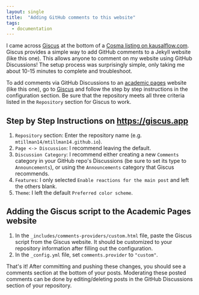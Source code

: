 ```yaml
---
layout: single
title:  "Adding GitHub comments to this website"
tags:
  - documentation
---
```


I came across [Giscus](https://giscus.app) at the bottom of a [Cosma listing on kausalflow.com](https://tools.kausalflow.com/tools/cosma/). Giscus provides a simple way to add GitHub comments to a Jekyll website (like this one). This allows anyone to comment on my website using GitHub Discussions! The setup process was surprisingly simple, only taking me about 10-15 minutes to complete and troubleshoot.

To add comments via GitHub Discussions to an [academic pages](https://academicpages.github.io) website (like this one), go to [Giscus](https://giscus.app) and follow the step by step instructions in the configuration section. Be sure that the repository meets all three criteria listed in the `Repository` section for Giscus to work.

## Step by Step Instructions on https://giscus.app
1. `Repository` section: Enter the repository name (e.g. `mtillman14/mtillman14.github.io`).
2. `Page <-> Discussion`: I recommend leaving the default.
3. `Discussion Category`: I recommend either creating a new `Comments` category in your GitHub repo's Discussions (be sure to set its type to `Announcements`), or using the `Announcements` category that Giscus recommends.
4. `Features`: I only selected `Enable reactions for the main post` and left the others blank.
5. `Theme`: I left the default `Preferred color scheme`.

## Adding the Giscus script to the Academic Pages website
1. In the `_includes/comments-providers/custom.html` file, paste the Giscus script from the Giscus website. It should be customized to your repository information after filling out the configuration.
2. In the `_config.yml` file, set `comments.provider` to `"custom"`.

That's it! After committing and pushing these changes, you should see a comments section at the bottom of your posts. Moderating these posted comments can be done by editing/deleting posts in the GitHub Discussions section of your repository.